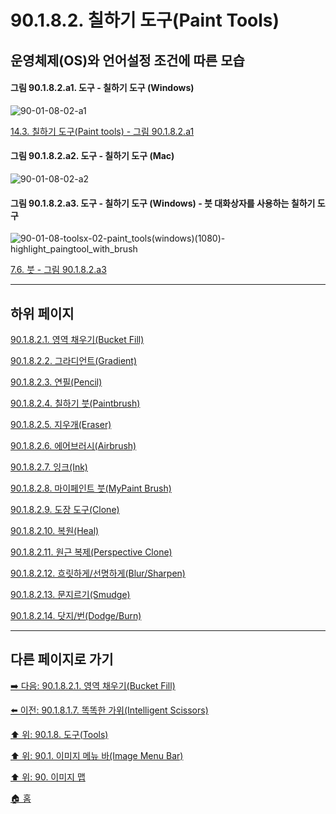 # 90.1.8.2. 칠하기 도구(Paint Tools)
## 운영체제(OS)와 언어설정 조건에 따른 모습

<a id="90-01-08-02-a1"></a>

#### 그림 90.1.8.2.a1. 도구 - 칠하기 도구 (Windows)
![90-01-08-02-a1](https://github.com/wonder13662/gimp/assets/15767104/29a78a3a-5bcb-48c9-a6d7-684b9b61c3b3)

[14.3. 칠하기 도구(Paint tools) - 그림 90.1.8.2.a1](./14-03-00-paint-tools.md#90-01-08-02-a1)

<a id="90-01-08-02-a2"></a>

#### 그림 90.1.8.2.a2. 도구 - 칠하기 도구 (Mac)
![90-01-08-02-a2](https://github.com/wonder13662/gimp/assets/15767104/b9f3c2af-444d-45f7-9eac-140543bf15ac)

<a id="90-01-08-02-a3"></a>

#### 그림 90.1.8.2.a3. 도구 - 칠하기 도구 (Windows) - 붓 대화상자를 사용하는 칠하기 도구
![90-01-08-toolsx-02-paint_tools(windows)(1080)-highlight_paingtool_with_brush](https://github.com/wonder13662/gimp/assets/15767104/575ab6ad-1299-4594-b2d8-3dbeb9537763)

[7.6. 붓 - 그림 90.1.8.2.a3](./07-06-00-brushes.md#90-01-08-02-a3)

***

## 하위 페이지

[90.1.8.2.1. 영역 채우기(Bucket Fill)](./90-01-08-02-01-bucket_fill.md)

[90.1.8.2.2. 그라디언트(Gradient)](./90-01-08-02-02-gradient.md)

[90.1.8.2.3. 연필(Pencil)](./90-01-08-02-03-pencil.md)

[90.1.8.2.4. 칠하기 붓(Paintbrush)](./90-01-08-02-04-paintbrush.md)

[90.1.8.2.5. 지우개(Eraser)](./90-01-08-02-05-eraser.md)

[90.1.8.2.6. 에어브러시(Airbrush)](./90-01-08-02-06-airbrush.md)

[90.1.8.2.7. 잉크(Ink)](./90-01-08-02-07-ink.md)

[90.1.8.2.8. 마이페인트 붓(MyPaint Brush)](./90-01-08-02-08-mypaint_brush.md)

[90.1.8.2.9. 도장 도구(Clone)](./90-01-08-02-09-clone.md)

[90.1.8.2.10. 복원(Heal)](./90-01-08-02-10-heal.md)

[90.1.8.2.11. 원근 복제(Perspective Clone)](./90-01-08-02-11-perspective_clone.md)

[90.1.8.2.12. 흐릿하게/선명하게(Blur/Sharpen)](./90-01-08-02-12-blur_sharpen.md)

[90.1.8.2.13. 문지르기(Smudge)](./90-01-08-02-13-smudge.md)

[90.1.8.2.14. 닷지/번(Dodge/Burn)](./90-01-08-02-14-dodge_burn.md)

***

## 다른 페이지로 가기

[➡️ 다음: 90.1.8.2.1. 영역 채우기(Bucket Fill)](./90-01-08-02-01-bucket_fill.md)

[⬅️ 이전: 90.1.8.1.7. 똑똑한 가위(Intelligent Scissors)](./90-01-08-01-07-intelligent_scissors.md)

[⬆️ 위: 90.1.8. 도구(Tools)](./90-01-08-00-tools.md)

[⬆️ 위: 90.1. 이미지 메뉴 바(Image Menu Bar)](./90-01-00-image-menu-bar.md)

[⬆️ 위: 90. 이미지 맵](./90-00-image-map.md)

[🏠 홈](./00-home.md)

